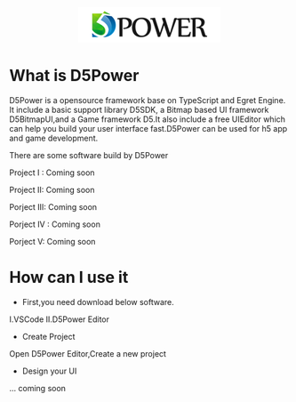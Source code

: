 <p align="center">
    <img src="./docs/logo.png"/>
</p>

# What is D5Power

D5Power is a opensource framework base on TypeScript and Egret Engine. It include a basic support library D5SDK, a Bitmap based UI framework D5BitmapUI,and a Game framework D5.It also include a free UIEditor which can help you build your user interface fast.D5Power can be used for h5 app and game development.

There are some software build by D5Power

Project I : Coming soon

Project II: Coming soon

Porject III: Coming soon

Porject IV : Coming soon

Porject V: Coming soon

# How can I use it

- First,you need download below software.

I.VSCode
II.D5Power Editor

- Create Project

Open D5Power Editor,Create a new project 

- Design your UI


... coming soon

